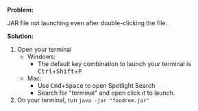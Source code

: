 <!-- markdownlint-disable-file first-line-h1 -->
**Problem:** 

JAR file not launching  even after double-clicking the file.

**Solution:**
1. Open your terminal
   - Windows: 
     - The default key combination to launch your terminal is <kbd>Ctrl</kbd>+<kbd>Shift</kbd>+<kbd>P</kbd>
   - Mac: 
     - Use <kbd>Cmd</kbd>+<kbd>Space</kbd> to open Spotlight Search
     - Search for "terminal" and open click it to launch.
1. On your terminal, run `java -jar "foodrem.jar"`
